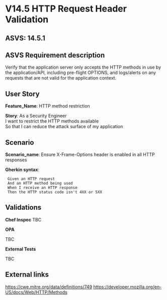 # V14.5 HTTP Request Header Validation

## ASVS: 14.5.1

## ASVS Requirement description

Verify that the application server only accepts the HTTP methods
in use by the application/API, including pre-flight OPTIONS, and
logs/alerts on any requests that are not valid for the 
application context.

## User Story

**Feature_Name**: HTTP method restriction

**Story**:
As a Security Engineer\
I want to restrict the HTTP methods available\
So that I can reduce the attack surface of my application

## Scenario

**Scenario_name**: Ensure X-Frame-Options header is enabled in all HTTP responses

**Gherkin syntax**:

```gherkin
 Given an HTTP request
 And an HTTP method being used
 When I receive an HTTP response
 Then the HTTP status code isn't 4XX or 5XX
```

## Validations

**Chef Inspec**
TBC

**OPA**

TBC

**External Tests**

TBC

## External links

<https://cwe.mitre.org/data/definitions/749>
<https://developer.mozilla.org/en-US/docs/Web/HTTP/Methods>
